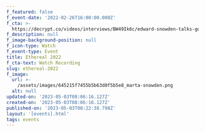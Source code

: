 ```yaml
---
f_featured: false
f_event-date: '2022-02-26T16:00:00.000Z'
f_cta: >-
  https://decrypt.co/videos/interviews/BW49Ik6c/edward-snowden-talks-governments-and-crypto-cbdcs-and-ethereum-vs-bitcoin-at-camp-ethereal
f_description: null
f_image-background-position: null
f_icon-type: Watch
f_event-type: Event
title: Ethereal 2022
f_cta-text: Watch Recording
slug: ethereal-2022
f_image:
  url: >-
    /assets/images/645215f7455b5b63d0f5b5e8_marta-snowden.png
  alt: null
updated-on: '2023-05-03T08:06:16.127Z'
created-on: '2023-05-03T08:06:16.127Z'
published-on: '2023-05-03T08:22:38.798Z'
layout: '[events].html'
tags: events
---
```



